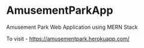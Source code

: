 # AmusementParkApp
Amusement Park Web Application using MERN Stack

To visit - https://amusementpark.herokuapp.com/
